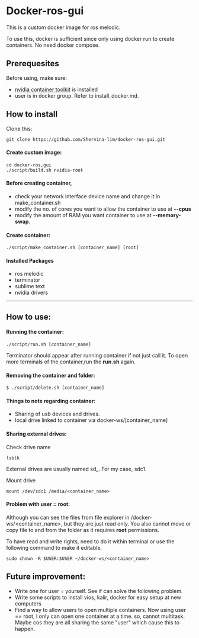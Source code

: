 # Docker-ros-gui

This is a custom docker image for ros melodic. 

To use this, docker is sufficient since only using docker run to create containers. No need docker compose.

## Prerequesites

Before using, make sure:

- [nvidia container toolkit](https://docs.nvidia.com/datacenter/cloud-native/container-toolkit/install-guide.html#docker) is installed
- user is in docker group. Refer to install_docker.md.

## How to install

Clone this:

	git clone https://github.com/Shervina-lim/docker-ros-gui.git

#### Create custom image:	

	cd docker-ros,gui	
	./script/build.sh nvidia-root


#### Before creating container, 

- check your network interface device name and change it in make_container.sh 
- modify the no. of cores you want to allow the container to use at **--cpus**
- modify the amount of RAM you want container to use at **--memory-swap**.

#### Create container:

	./script/make_container.sh [container_name] [root]

#### Installed Packages 

- ros melodic
- terminator
- sublime text
- nvidia drivers 

---

## How to use:

#### Running the container:

	./script/run.sh [container_name]

Terminator should appear after running container if not just call it. To open more terminals of the container,run the **run.sh** again.

#### Removing the container and folder:

	$ ./script/delete.sh [container_name]

#### Things to note regarding container:

- Sharing of usb devices and drives.
- local drive linked to container via docker-ws/[container_name]

#### Sharing external drives:

Check drive name 

	lsblk 

External drives are usually named sd_. For my case, sdc1.

Mount drive

	mount /dev/sdc1 /media/<container_name>

#### Problem with user = root:

Although you can see the files from file explorer in /docker-ws/<container_name>, but they are just read only. You also cannot move or copy file to and from the folder as it requires **root** permissions. 

To have read and write rights, need to do it within terminal or use the following command to make it editable.

	sudo chown -R $USER:$USER ~/docker-ws/<container_name>


## Future improvement:

- Write one for user = yourself. See if can solve the following problem.
- Write some scripts to install vios, kalir, docker for easy setup at new computers
- Find a way to allow users to open multiple containers. Now using user == root, I only can open one container at a time. so, cannot multitask. Maybe cos they are all sharing the same "user" which cause this to happen. 
